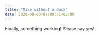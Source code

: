 ```yaml
---
title: "Mike without a duck"
date: 2020-08-03T07:00:51+02:00
---
```


Finally, something working! Please say yes!
